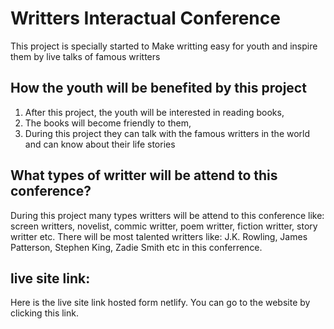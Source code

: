 # Writters Interactual Conference

This project is specially started to Make writting easy for youth and inspire them by live talks of famous writters

## How the youth will be benefited by this project

1. After this project, the youth will be interested in reading books,
2. The books will become friendly to them,
3. During this project they can talk with the famous writters in the world and can know about their life stories

## What types of writter will be attend to this conference?

During this project many types writters will be attend to this conference like: screen writters, novelist, commic writter, poem writter, fiction writter, story writter etc. There will be most talented writters like: J.K. Rowling, James Patterson, Stephen King, Zadie Smith etc in this conferrence.

## live site link: 

Here is the live site link hosted form netlify. You can go to the website by clicking this link.

